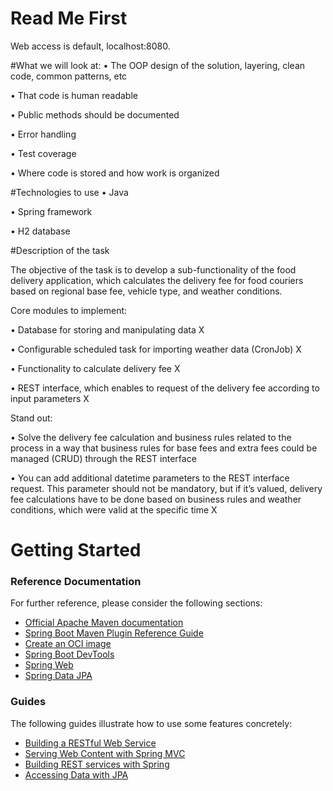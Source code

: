# Read Me First

Web access is default, localhost:8080.

#What we will look at:
• The OOP design of the solution, layering, clean code, common patterns, etc

• That code is human readable

• Public methods should be documented

• Error handling

• Test coverage

• Where code is stored and how work is organized


 #Technologies to use
• Java

• Spring framework

• H2 database

#Description of the task

The objective of the task is to develop a sub-functionality of the food delivery application, which
calculates the delivery fee for food couriers based on regional base fee, vehicle type, and weather
conditions.

Core modules to implement:

• Database for storing and manipulating data X

• Configurable scheduled task for importing weather data (CronJob) X

• Functionality to calculate delivery fee X

• REST interface, which enables to request of the delivery fee according to input parameters X

Stand out:

• Solve the delivery fee calculation and business rules related to the process in a way
that business rules for base fees and extra fees could be managed (CRUD) through the REST
interface

• You can add additional datetime parameters to the REST interface request. This parameter
should not be mandatory, but if it’s valued, delivery fee calculations have to be done based on
business rules and weather conditions, which were valid at the specific time X

# Getting Started

### Reference Documentation
For further reference, please consider the following sections:

* [Official Apache Maven documentation](https://maven.apache.org/guides/index.html)
* [Spring Boot Maven Plugin Reference Guide](https://docs.spring.io/spring-boot/docs/3.0.5/maven-plugin/reference/html/)
* [Create an OCI image](https://docs.spring.io/spring-boot/docs/3.0.5/maven-plugin/reference/html/#build-image)
* [Spring Boot DevTools](https://docs.spring.io/spring-boot/docs/3.0.5/reference/htmlsingle/#using.devtools)
* [Spring Web](https://docs.spring.io/spring-boot/docs/3.0.5/reference/htmlsingle/#web)
* [Spring Data JPA](https://docs.spring.io/spring-boot/docs/3.0.5/reference/htmlsingle/#data.sql.jpa-and-spring-data)

### Guides
The following guides illustrate how to use some features concretely:

* [Building a RESTful Web Service](https://spring.io/guides/gs/rest-service/)
* [Serving Web Content with Spring MVC](https://spring.io/guides/gs/serving-web-content/)
* [Building REST services with Spring](https://spring.io/guides/tutorials/rest/)
* [Accessing Data with JPA](https://spring.io/guides/gs/accessing-data-jpa/)

